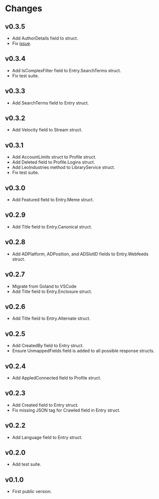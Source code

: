 # Changes

## v0.3.5

- Add AuthorDetails field to  struct.
- Fix [issue](https://github.com/sherif-fanous/go-feedly/issues/1).

## v0.3.4

- Add IsComplexFilter field to Entry.SearchTerms struct.
- Fix test suite.

## v0.3.3

- Add SearchTerms field to Entry struct.

## v0.3.2

- Add Velocity field to Stream struct.

## v0.3.1

- Add AccountLimits struct to Profile struct.
- Add Deleted field to Profile.Logins struct.
- Add LeoIndustries method to LibraryService struct.
- Fix test suite.

## v0.3.0

- Add Featured field to Entry.Meme struct.

## v0.2.9

- Add Title field to Entry.Canonical struct.

## v0.2.8

- Add ADPlatform, ADPosition, and ADSlotID fields to Entry.Webfeeds struct.

## v0.2.7

- Migrate from Goland to VSCode
- Add Title field to Entry.Enclosure struct.

## v0.2.6

- Add Title field to Entry.Alternate struct.

## v0.2.5

- Add CreatedBy field to Entry struct.
- Ensure UnmappedFields field is added to all possible response structs.

## v0.2.4

- Add AppledConnected field to Profile struct.

## v0.2.3

- Add Created field to Entry struct.
- Fix missing JSON tag for Crawled field in Entry struct.

## v0.2.2

- Add Language field to Entry struct.

## v0.2.0

- Add test suite.

## v0.1.0

- First public version.